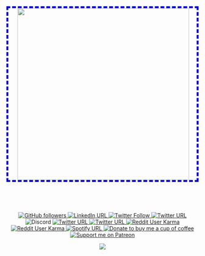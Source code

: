 <!--
**tanujp99/tanujp99** is a ✨ _special_ ✨ repository because its `README.md` (this file) appears on your GitHub profile.

Here are some ideas to get you started:

- 🔭 I’m currently working on ...
- 🌱 I’m currently learning ...
- 👯 I’m looking to collaborate on ...
- 🤔 I’m looking for help with ...
- 💬 Ask me about ...
- 📫 How to reach me: ...
- 😄 Pronouns: ...
- ⚡ Fun fact: ...
-->

<div align="center" div style="border:5px dashed #0000cc;padding-left:4px">
<img align="center" width=450 src="https://readme-typing-svg.herokuapp.com?color=%232FDE98&size=22&center=true&vCenter=true&width=450&lines=Code+%26+Coffee+is+Bliss">
<!--   orange:#FFB86C blue: #8BE9FD green: #2FDE98 -->
</div>

<!--
<br>

<div align="center">
  <img align="center" width=450 src="https://github-profile-trophy.vercel.app/?username=tanujp99&rank=SECRET,SSS,SS,S,AAA,AA,A,B&theme=apprentice&column=3&margin-w=32&margin-h=15&no-bg=false&no-frame=true"/>
</div>

<br>
<div align="center">
  <img height=170 width=450 align="center" src="https://github-readme-stats.vercel.app/api?username=tanujp99&theme=calm&count_private=true&include_all_commits=true&&disable_animations=false&show_icons=false&hide=issues,contribs,stars&hide_border=true&border_radius=12" />

  <img height=145 width=450 align="center" src="https://github-readme-stats.vercel.app/api/top-langs/?username=tanujp99&theme=calm&layout=compact&hide_border=true&langs_count=6&border_radius=12" />
</div>
-->

<br><br>
<!-- 
<div align="right">
<a href="https://indiafightscorona.giveindia.org">
<img width="125" src="https://d2wvdrxmr8p0wf.cloudfront.net/static/giveindia.svg" alt="Leave no one Behind: COVID19" />
</a>
<br margin="0">
COVID help
</div> -->

<br>

<div align="center">
<!-- style: plastic, flat, flat-square, for-the-bagde, social -->
<!-- example: <img alt="GitHub followers" src="https://img.shields.io/github/followers/tanujp99?color=white&label=Github&logo=github&logoColor=white&style=flat-square"> -->
<!--   Github -->
  <a href="https://github.com/tanujp99" target="blank"> <img alt="GitHub followers" src="https://img.shields.io/github/followers/tanujp99?label=Github&style=social"> </a>
<!--   LinkedIn -->
  <a href="https://www.linkedin.com/in/tanujp/" target="blank"> <img alt="LinkedIn URL" src="https://img.shields.io/twitter/url?label=LinkedIn&logo=linkedin&style=social&url=https%3A%2F%2Fwww.linkedin.com%2Fin%2Ftanujp%2F"> </a>
<!--   Twitter -->
  <a href="https://twitter.com/tanujpalaspagar" target="blank"> <img alt="Twitter Follow" src="https://img.shields.io/twitter/follow/tanujp99?label=Twitter&style=social"> </a>
<!--   Instagram -->
  <a href="https://instagram.com/tanujpalaspagar" target="blank"> <img alt="Twitter URL" src="https://img.shields.io/twitter/url?label=instagram&logo=instagram&style=social&url=https%3A%2F%2Finstagram.com%2Ftanujp99"> </a>
  <a href="" target="blank">  </a>
<!--   Discord -->
  <a> <img alt="Discord" src="https://img.shields.io/twitter/url?label=CarmineCrown%236263&logo=discord&style=social&url=https%3A%2F%2Fwww.linkedin.com%2Fin%2Ftanujp%2F"> </a>
<!--   Twitch -->
<!--   <a href="https://www.twitch.tv/CarmineCrown" target="blank"> <img alt="Twitch Status" src="https://img.shields.io/twitch/status/CarmineCrown?style=social"> </a> -->
<!--   Xbox -->
  <a href="http://live.xbox.com/Profile?Gamertag=%3CCarmineCrown%3E" target="blank"> <img alt="Twitter URL" src="https://img.shields.io/twitter/url?label=Xbox&logo=xbox&style=social&url=http%3A%2F%2Flive.xbox.com%2FProfile%3FGamertag%3D%253CCarmineCrown%253E"> </a>
<!--   Steam -->
  <a href="https://steamcommunity.com/id/carminecrown/" target="blank"> <img alt="Twitter URL" src="https://img.shields.io/twitter/url?label=steam&logo=steam&style=social&url=http%3A%2F%2Fsteamcommunity.com%2Fid%2Ftanujp%2F"> </a>
<!--   Reddit -->
  <a href="https://www.reddit.com/user/CarmineCrown" target="blank"> <img alt="Reddit User Karma" src="https://img.shields.io/reddit/user-karma/combined/carminecrown?label=%E2%80%8Eu%2Fcarminecrown&style=social"> </a>
  <a href="https://www.reddit.com/user/tanujp" target="blank"> <img alt="Reddit User Karma" src="https://img.shields.io/reddit/user-karma/combined/tanujp?label=%E2%80%8F%E2%80%8F%E2%80%8E%20%E2%80%8Eu%2Ftanujp&style=social"> </a>
  <!--   Spotify -->
  <a href="https://open.spotify.com/user/kpp010?si=VB36HuQZQ8-qG0p5Eyu3Lg" target="blank"> <img alt="Spotify URL" src="https://img.shields.io/twitter/url?label=spotify&logo=spotify&style=social&url=https%3A%2F%2Fopen.spotify.com%2Fuser%2Fkpp010%3Fsi%3DVB36HuQZQ8-qG0p5Eyu3Lg"> </a>
<!--   Paypal -->
  <a href="https://paypal.me/ptanuj" target="blank"> <img alt="Donate to buy me a cup of coffee" src="https://img.shields.io/twitter/url?label=paypal&logo=paypal&style=social&url=https%3A%2F%2Fpaypal.me%2Ftanujp99"> </a>
<!--   Patreon -->
  <a href="https://patreon.com/user?0=u&1=%3D&2=6&3=7&4=8&5=2&6=1&7=0&8=1&9=4&utm_medium=social&utm_source=twitter&utm_campaign=creatorshare" target="blank"> <img alt="Support me on Patreon" src="https://img.shields.io/twitter/url?label=patreon&logo=patreon&style=social&url=https%3A%2F%2Fpatreon.com%2Fuser%3F0%3Du%261%3D%253D%262%3D6%263%3D7%264%3D8%265%3D2%266%3D1%267%3D0%268%3D1%269%3D4%26utm_medium%3Dsocial%26utm_source%3Dtwitter%26utm_campaign%3Dcreatorshare"> </a>
  
  ![](https://komarev.com/ghpvc/?username=tanujp99&color=487260&style=flat&label=Profile+Visits)
  
  </div>
